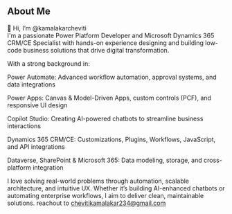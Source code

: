 ## About Me
👋 Hi, I’m @kamalakarcheviti  
I'm a passionate Power Platform Developer and Microsoft Dynamics 365 CRM/CE Specialist with hands-on experience designing and building low-code business solutions that drive digital transformation.

With a strong background in:

Power Automate: Advanced workflow automation, approval systems, and data integrations

Power Apps: Canvas & Model-Driven Apps, custom controls (PCF), and responsive UI design

Copilot Studio: Creating AI-powered chatbots to streamline business interactions

Dynamics 365 CRM/CE: Customizations, Plugins, Workflows, JavaScript, and API integrations

Dataverse, SharePoint & Microsoft 365: Data modeling, storage, and cross-platform integration

I love solving real-world problems through automation, scalable architecture, and intuitive UX. Whether it’s building AI-enhanced chatbots or automating enterprise workflows, I aim to deliver clean, maintainable solutions.
reachout to  chevitikamalakar234@gmail.com
